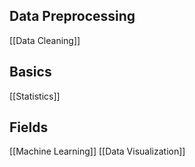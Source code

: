 ## Data Preprocessing
[[Data Cleaning]]

## Basics
[[Statistics]]

## Fields
[[Machine Learning]]
[[Data Visualization]]
